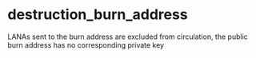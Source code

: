 # destruction_burn_address
LANAs sent to the burn address are excluded from circulation, the public burn address has no corresponding private key
